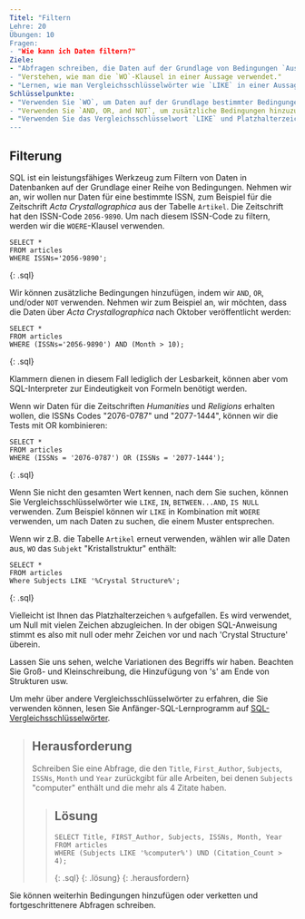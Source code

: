 ```yaml
---
Titel: "Filtern
Lehre: 20
Übungen: 10
Fragen:
- "Wie kann ich Daten filtern?"
Ziele:
- "Abfragen schreiben, die Daten auf der Grundlage von Bedingungen `Auswählen`, wie z.B. `Ende`, `Oder` und `Nicht`.
- "Verstehen, wie man die `WO`-Klausel in einer Aussage verwendet."
- "Lernen, wie man Vergleichsschlüsselwörter wie `LIKE` in einer Aussage verwendet."
Schlüsselpunkte:
- "Verwenden Sie `WO`, um Daten auf der Grundlage bestimmter Bedingungen zu filtern und abzurufen.
- "Verwenden Sie `AND, OR, and NOT`, um zusätzliche Bedingungen hinzuzufügen.
- "Verwenden Sie das Vergleichsschlüsselwort `LIKE` und Platzhalterzeichen wie `%`, um Muster abzugleichen.
---
```



## Filterung

SQL ist ein leistungsfähiges Werkzeug zum Filtern von Daten in Datenbanken auf der Grundlage einer Reihe von Bedingungen. Nehmen wir an, wir wollen nur Daten für eine bestimmte ISSN, zum Beispiel für die Zeitschrift _Acta Crystallographica_ aus der Tabelle `Artikel`. Die Zeitschrift hat den ISSN-Code `2056-9890`.  Um nach diesem ISSN-Code zu filtern, werden wir die `WOERE`-Klausel verwenden.

~~~
SELECT *
FROM articles
WHERE ISSNs='2056-9890';
~~~
{: .sql}


Wir können zusätzliche Bedingungen hinzufügen, indem wir `AND`, `OR`, und/oder `NOT` verwenden. Nehmen wir zum Beispiel an, wir möchten, dass die Daten über _Acta Crystallographica_ nach Oktober veröffentlicht werden:

~~~
SELECT *
FROM articles
WHERE (ISSNs='2056-9890') AND (Month > 10);
~~~
{: .sql}

Klammern dienen in diesem Fall lediglich der Lesbarkeit, können aber vom SQL-Interpreter zur Eindeutigkeit von Formeln benötigt werden.

Wenn wir Daten für die Zeitschriften *Humanities* und *Religions* erhalten wollen, die
ISSNs Codes "2076-0787" und "2077-1444", können wir die Tests mit OR kombinieren:

~~~
SELECT *
FROM articles
WHERE (ISSNs = '2076-0787') OR (ISSNs = '2077-1444');
~~~
{: .sql}

Wenn Sie nicht den gesamten Wert kennen, nach dem Sie suchen, können Sie Vergleichsschlüsselwörter wie `LIKE`, `IN`, `BETWEEN...AND`, `IS NULL` verwenden. Zum Beispiel können wir `LIKE` in Kombination mit `WOERE` verwenden, um nach Daten zu suchen, die einem Muster entsprechen.

Wenn wir z.B. die Tabelle `Artikel` erneut verwenden, wählen wir alle Daten aus, `WO` das `Subjekt` "Kristallstruktur" enthält:

~~~
SELECT *
FROM articles
Where Subjects LIKE '%Crystal Structure%';
~~~
{: .sql}

Vielleicht ist Ihnen das Platzhalterzeichen `%` aufgefallen. Es wird verwendet, um Null mit vielen Zeichen abzugleichen. In der obigen SQL-Anweisung stimmt es also mit null oder mehr Zeichen vor und nach 'Crystal Structure' überein. 

Lassen Sie uns sehen, welche Variationen des Begriffs wir haben. Beachten Sie Groß- und Kleinschreibung, die Hinzufügung von 's' am Ende von Strukturen usw.

Um mehr über andere Vergleichsschlüsselwörter zu erfahren, die Sie verwenden können, lesen Sie Anfänger-SQL-Lernprogramm auf [SQL-Vergleichsschlüsselwörter](https://beginner-sql-tutorial.com/sql-like-in-operators.htm).


> ## Herausforderung
> Schreiben Sie eine Abfrage, die den `Title`, `First_Author`, `Subjects`, `ISSNs`, `Month` und `Year` zurückgibt
> für alle Arbeiten, bei denen `Subjects` "computer" enthält und die mehr als 4 Zitate haben.
>
> > ## Lösung
> > ~~~
> > SELECT Title, FIRST_Author, Subjects, ISSNs, Month, Year
> > FROM articles
> > WHERE (Subjects LIKE '%computer%') UND (Citation_Count > 4);
> > ~~~
> > {: .sql}
> {: .lösung}
{: .herausfordern}

Sie können weiterhin Bedingungen hinzufügen oder verketten und fortgeschrittenere Abfragen schreiben.
